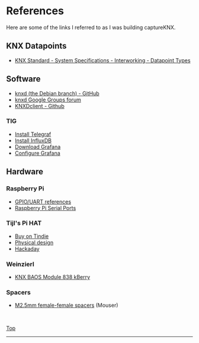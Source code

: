 # References

Here are some of the links I referred to as I was building captureKNX.

## KNX Datapoints

- [KNX Standard - System Specifications - Interworking - Datapoint Types](https://support.knx.org/hc/en-us/article_attachments/15392631105682)


## Software

- [knxd (the Debian branch) - GitHub](https://github.com/knxd/knxd/tree/debian)
- [knxd Google Groups forum](https://groups.google.com/g/knxd)
- [KNXDclient - Github](https://github.com/mhthies/knxdclient)

### TIG

- [Install Telegraf](https://docs.influxdata.com/telegraf/v1/install/)
- [Install InfluxDB](https://docs.influxdata.com/influxdb/v2/install/)
- [Download Grafana](https://grafana.com/grafana/download)
- [Configure Grafana](https://grafana.com/docs/grafana/latest/setup-grafana/configure-grafana/)

## Hardware

### Raspberry Pi

- [GPIO/UART references](https://forums.raspberrypi.com/viewtopic.php?t=359132)
- [Raspberry Pi Serial Ports](https://docs.bitscope.com/pi-serial/)

### Tijl's Pi HAT

- [Buy on Tindie](https://www.tindie.com/products/cpu20/knx-raspberry-pi-hat/)
- [Physical design](https://gitlab.com/knx-raspberry-pi-hat)
- [Hackaday](https://hackaday.io/project/171850-knx-raspberry-pi-hat)

### Weinzierl

- [KNX BAOS Module 838 kBerry](https://weinzierl.de/en/products/knx-baos-modul-838/)

### Spacers

- [M2.5mm female-female spacers](https://au.mouser.com/c/electromechanical/hardware/standoffs-spacers/?q=m2.5%20spacer&gender=Female%20%2F%20Female&material=Aluminum~~Brass%7C~Stainless%20Steel~~Steel&thread%20size=M2.5~~M2.5%20x%200.45&rp=electromechanical%2Fhardware%2Fstandoffs-spacers%7C~Thread%20Size%7C~Gender%7C~Material) (Mouser)

<br>

[Top](#references)
 
 <hr/>
